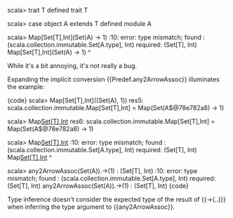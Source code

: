 scala> trait T
defined trait T

scala> case object A extends T
defined module A

scala> Map[Set[T],Int](Set(A) -> 1)
<console>:10: error: type mismatch;
 found   : (scala.collection.immutable.Set[A.type], Int)
 required: (Set[T], Int)
              Map[Set[T],Int](Set(A) -> 1)
                                     ^

While it's a bit annoying, it's not really a bug.

Expanding the implicit conversion {{Predef.any2ArrowAssoc}} illuminates the example:

{code}
scala>  Map[Set[T],Int]((Set(A), 1))
res5: scala.collection.immutable.Map[Set[T],Int] = Map(Set(A$@78e782a8) -> 1)

scala>  Map[Set[T],Int](any2ArrowAssoc[Set[T]](Set(A)).->(1))
res6: scala.collection.immutable.Map[Set[T],Int] = Map(Set(A$@78e782a8) -> 1)

scala>  Map[Set[T],Int](any2ArrowAssoc(Set(A)).->(1))
<console>:10: error: type mismatch;
 found   : (scala.collection.immutable.Set[A.type], Int)
 required: (Set[T], Int)
               Map[Set[T],Int](any2ArrowAssoc(Set(A)).->(1))
                                                        ^

scala> any2ArrowAssoc(Set(A)).->(1) : (Set[T], Int)
<console>:10: error: type mismatch;
 found   : (scala.collection.immutable.Set[A.type], Int)
 required: (Set[T], Int)
              any2ArrowAssoc(Set(A)).->(1) : (Set[T], Int)
{code}

Type inference doesn't consider the expected type of the result of {{->(..)}} when inferring the type argument to {{any2ArrowAssoc}}.
